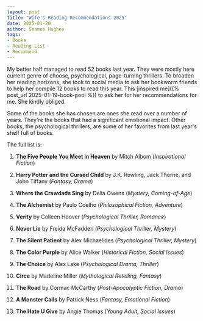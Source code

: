 ```yaml
---
layout: post
title: "Wife's Reading Recommendations 2025"
date: 2025-01-20
author: Seamus Hughes
tags:
- Books
- Reading List
- Recommend
---
```


My better half managed to read 52 books last year. They were mostly here current genre of choose, psychological, page-turning thrillers. To broaden her reading horizons, she took to social media to ask her bookworm friends to help her compile 12 books to read this year. This [inspired me]({% post_url 2025-01-19-book-pool %}) to ask her for her recommendations for me. She kindly obliged.

Some of the books she has chosen are ones she read over a number of years. They're the books that had a significant emotional impact. Other books, the psychological thrillers, are some of her favorites from last year's shelf full of books.

The full list is:

1. **The Five People You Meet in Heaven** by Mitch Albom (*Inspirational Fiction*)

2. **Harry Potter and the Cursed Child** by J.K. Rowling, Jack Thorne, and John Tiffany (*Fantasy, Drama*)

3. **Where the Crawdads Sing** by Delia Owens (*Mystery, Coming-of-Age*)

4. **The Alchemist** by Paulo Coelho (*Philosophical Fiction, Adventure*)

5. **Verity** by Colleen Hoover (*Psychological Thriller, Romance*)

6. **Never Lie** by Freida McFadden (*Psychological Thriller, Mystery*)

7. **The Silent Patient** by Alex Michaelides (*Psychological Thriller, Mystery*)

8. **The Color Purple** by Alice Walker (*Historical Fiction, Social Issues*)

9. **The Choice** by Alex Lake (*Psychological Drama, Thriller*)

10. **Circe** by Madeline Miller (*Mythological Retelling, Fantasy*)

11. **The Road** by Cormac McCarthy (*Post-Apocalyptic Fiction, Drama*)

12. **A Monster Calls** by Patrick Ness (*Fantasy, Emotional Fiction*)
   
13. **The Hate U Give** by Angie Thomas (*Young Adult, Social Issues*)
